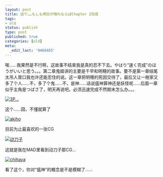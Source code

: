 ```yaml
---
layout: post
title: 这个……もしも明日が晴れならばChapter 2完成
tags:
- old
status: publish
type: post
published: true
categories: [old]
meta:
  _edit_last: '9466465'
---
```

唉……我果然是不行啊，这故事不结束我是真的忍不下去。やはり“速く完成”のほうがいいと思う。。。第二章鬼姬讲的主要是千早和明穂的故事。要不是第一章结尾太吊人胃口我也许还能忍住的说。这一章把明穂的死因交待了，最后又让一樹家又多了个人……不，多了个鬼……不，是神……话说瘟神算神还是妖怪呢……后面一章似乎主角是つばさ了，明天再说吧。必须迅速完成不然期末怎么办。。。

<a href="http://hyspace.yo2.cn/wp-content/uploads/230/23043/2008/05/e69caae591bde5908d-1.jpg" title="3P..."><img src="http://hyspace.yo2.cn/wp-content/uploads/230/23043/2008/05/e69caae591bde5908d-1.thumbnail.jpg" alt="3P..." /></a>

这个……囧，不懂就算了

<a href="http://hyspace.yo2.cn/wp-content/uploads/230/23043/2008/05/e69caae591bde5908d-4.jpg" title="akiho"><img src="http://hyspace.yo2.cn/wp-content/uploads/230/23043/2008/05/e69caae591bde5908d-4.thumbnail.jpg" alt="akiho" /></a>

目前为止最喜欢的一张CG

<a href="http://hyspace.yo2.cn/wp-content/uploads/230/23043/2008/05/e69caae591bde5908d-5.jpg" title="动刀子"><img src="http://hyspace.yo2.cn/wp-content/uploads/230/23043/2008/05/e69caae591bde5908d-5.thumbnail.jpg" alt="动刀子" /></a>

这就是我在MAD里看到动刀子那CG...

<a href="http://hyspace.yo2.cn/wp-content/uploads/230/23043/2008/05/e69caae591bde5908d-6.jpg" title="chihaya"><img src="http://hyspace.yo2.cn/wp-content/uploads/230/23043/2008/05/e69caae591bde5908d-6.thumbnail.jpg" alt="chihaya" /></a>

看了这个，你对“瘟神”的概念是不是模糊了……
